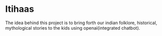 # Itihaas
The idea behind this project is to bring forth our indian folklore, historical, mythological stories to the kids using openai(integrated chatbot).
